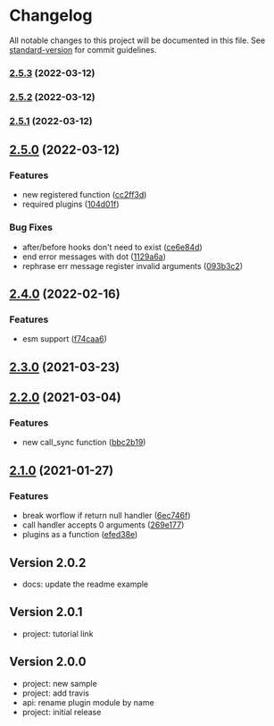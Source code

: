 # Changelog

All notable changes to this project will be documented in this file. See [standard-version](https://github.com/conventional-changelog/standard-version) for commit guidelines.

### [2.5.3](https://github.com/adaltas/node-plug-and-play/compare/v2.5.2...v2.5.3) (2022-03-12)

### [2.5.2](https://github.com/adaltas/node-plug-and-play/compare/v2.5.1...v2.5.2) (2022-03-12)

### [2.5.1](https://github.com/adaltas/node-plug-and-play/compare/v2.5.0...v2.5.1) (2022-03-12)

## [2.5.0](https://github.com/adaltas/node-plug-and-play/compare/v2.4.0...v2.5.0) (2022-03-12)


### Features

* new registered function ([cc2ff3d](https://github.com/adaltas/node-plug-and-play/commit/cc2ff3de804003a4f94213796b9574a34ac2c712))
* required plugins ([104d01f](https://github.com/adaltas/node-plug-and-play/commit/104d01f0ab9f7be087c1a97bcc68cc7af7b1be71))


### Bug Fixes

* after/before hooks don't need to exist ([ce6e84d](https://github.com/adaltas/node-plug-and-play/commit/ce6e84d8412c41f7f12aa06a2448bdfdd1aa278f))
* end error messages with dot ([1129a6a](https://github.com/adaltas/node-plug-and-play/commit/1129a6a7e53ca907d0026b29d45ad3c76a5ac7e6))
* rephrase err message register invalid arguments ([093b3c2](https://github.com/adaltas/node-plug-and-play/commit/093b3c2534ea5ddbbf58a5f442c0e4e854a7f9c8))

## [2.4.0](https://github.com/adaltas/node-plug-and-play/compare/v2.3.0...v2.4.0) (2022-02-16)


### Features

* esm support ([f74caa6](https://github.com/adaltas/node-plug-and-play/commit/f74caa66390df024eb2d3277ae278db16f81c2c8))

## [2.3.0](https://github.com/adaltas/node-plug-and-play/compare/v2.2.0...v2.3.0) (2021-03-23)

## [2.2.0](https://github.com/adaltas/node-plug-and-play/compare/v2.1.0...v2.2.0) (2021-03-04)


### Features

* new call_sync function ([bbc2b19](https://github.com/adaltas/node-plug-and-play/commit/bbc2b1933e57eac9737b643abfc0356ed310d7d8))

## [2.1.0](https://github.com/adaltas/node-plug-and-play/compare/v2.0.2...v2.1.0) (2021-01-27)


### Features

* break worflow if return null handler ([6ec746f](https://github.com/adaltas/node-plug-and-play/commit/6ec746f80ecf9a23cb380653ce0f88168b1e419b))
* call handler accepts 0 arguments ([269e177](https://github.com/adaltas/node-plug-and-play/commit/269e1773e6aa45736ad7dec6bcbee415c07aed04))
* plugins as a function ([efed38e](https://github.com/adaltas/node-plug-and-play/commit/efed38e26d4ba4918329ae3cfdb286593edb946b))



## Version 2.0.2

* docs: update the readme example

## Version 2.0.1

* project: tutorial link

## Version 2.0.0

* project: new sample
* project: add travis
* api: rename plugin module by name
* project: initial release
